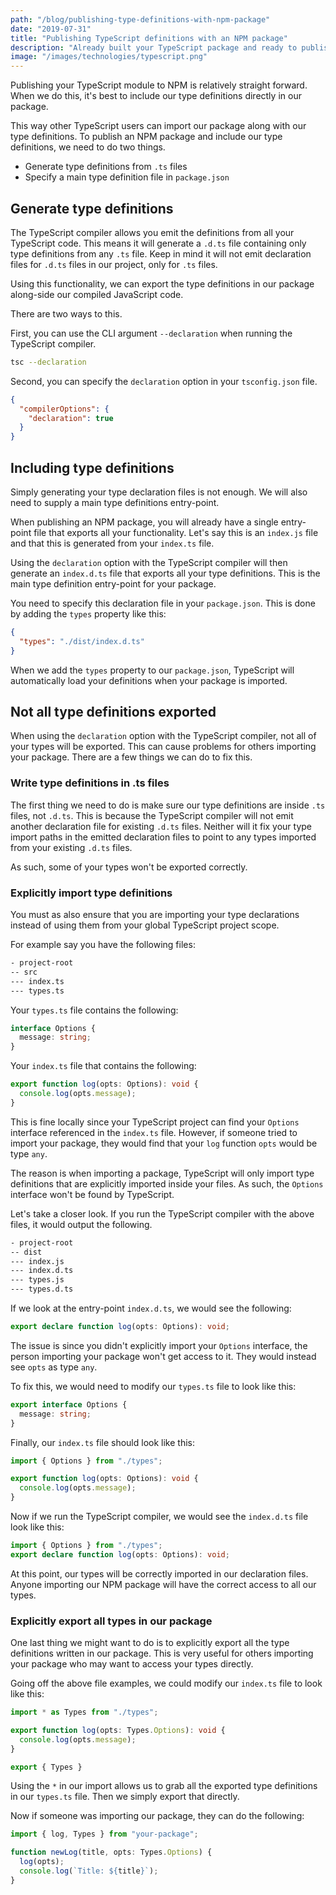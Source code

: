 ```yaml
---
path: "/blog/publishing-type-definitions-with-npm-package"
date: "2019-07-31"
title: "Publishing TypeScript definitions with an NPM package"
description: "Already built your TypeScript package and ready to publish to NPM? Now see how to include your TypeScript type definitions with your package and avoid a major pitfall"
image: "/images/technologies/typescript.png"
---
```


Publishing your TypeScript module to NPM is relatively straight forward. When we do this, it's best to include our type definitions directly in our package.

This way other TypeScript users can import our package along with our type definitions. To publish an NPM package and include our type definitions, we need to do two things.

- Generate type definitions from `.ts` files
- Specify a main type definition file in `package.json`

## Generate type definitions

The TypeScript compiler allows you emit the definitions from all your TypeScript code. This means it will generate a `.d.ts` file containing only type definitions from any `.ts` file. Keep in mind it will not emit declaration files for `.d.ts` files in our project, only for `.ts` files.

Using this functionality, we can export the type definitions in our package along-side our compiled JavaScript code.

There are two ways to this.

First, you can use the CLI argument `--declaration` when running the TypeScript compiler.

```bash
tsc --declaration
```

Second, you can specify the `declaration` option in your `tsconfig.json` file.

```json
{
  "compilerOptions": {
    "declaration": true
  }
}
```

## Including type definitions

Simply generating your type declaration files is not enough. We will also need to supply a main type definitions entry-point. 

When publishing an NPM package, you will already have a single entry-point file that exports all your functionality. Let's say this is an `index.js` file and that this is generated from your `index.ts` file.

Using the `declaration` option with the TypeScript compiler will then generate an `index.d.ts` file that exports all your type definitions. This is the main type definition entry-point for your package.

You need to specify this declaration file in your `package.json`.  This is done by adding the `types` property like this:

```json
{
  "types": "./dist/index.d.ts"
}
```

When we add the `types` property to our `package.json`, TypeScript will automatically load your definitions when your package is imported.

## Not all type definitions exported

When using the `declaration` option with the TypeScript compiler, not all of your types will be exported. This can cause problems for others importing your package. There are a few things we can do to fix this.

### Write type definitions in .ts files

The first thing we need to do is make sure our type definitions are inside `.ts` files, not `.d.ts`. This is because the TypeScript compiler will not emit another declaration file for existing `.d.ts` files. Neither will it fix your type import paths in the emitted declaration files to point to any types imported from your existing `.d.ts` files.

As such, some of your types won't be exported correctly.

### Explicitly import type definitions

You must as also ensure that you are importing your type declarations instead of using them from your global TypeScript project scope.

For example say you have the following files:

```txt
- project-root
-- src
--- index.ts
--- types.ts
```

Your  `types.ts` file contains the following:

```ts
interface Options {
  message: string;
}
```

Your `index.ts` file that contains the following:

```ts
export function log(opts: Options): void {
  console.log(opts.message);
}
```

This is fine locally since your TypeScript project can find your `Options` interface referenced in the `index.ts` file. However, if someone tried to import your package, they would find that your `log` function `opts` would be type `any`. 

The reason is when importing a package, TypeScript will only import type definitions that are explicitly imported inside your files. As such, the `Options` interface won't be found by TypeScript.

Let's take a closer look. If you run the TypeScript compiler with the above files, it would output the following.

```txt
- project-root
-- dist
--- index.js
--- index.d.ts
--- types.js
--- types.d.ts
```

If we look at the entry-point `index.d.ts`, we would see the following:

```ts
export declare function log(opts: Options): void;
```

The issue is since you didn't explicitly import your `Options` interface, the person importing your package won't get access to it. They would instead see `opts` as type `any`.

To fix this, we would need to modify our `types.ts` file to look like this:

```ts
export interface Options {
  message: string;
}
```

Finally, our `index.ts` file should look like this:

```ts
import { Options } from "./types";

export function log(opts: Options): void {
  console.log(opts.message);
}
```

Now if we run the TypeScript compiler, we would see the `index.d.ts` file look like this:

```ts
import { Options } from "./types";
export declare function log(opts: Options): void;
```

At this point, our types will be correctly imported in our declaration files. Anyone importing our NPM package will have the correct access to all our types.

### Explicitly export all types in our package

One last thing we might want to do is to explicitly export all the type definitions written in our package. This is very useful for others importing your package who may want to access your types directly.

Going off the above file examples, we could modify our `index.ts` file to look like this:

```ts
import * as Types from "./types";

export function log(opts: Types.Options): void {
  console.log(opts.message);
}

export { Types }
```

Using the `*` in our import allows us to grab all the exported type definitions in our `types.ts` file. Then we simply export that directly.

Now if someone was importing our package, they can do the following:

```ts
import { log, Types } from "your-package";

function newLog(title, opts: Types.Options) {
  log(opts);
  console.log(`Title: ${title}`);
}
```